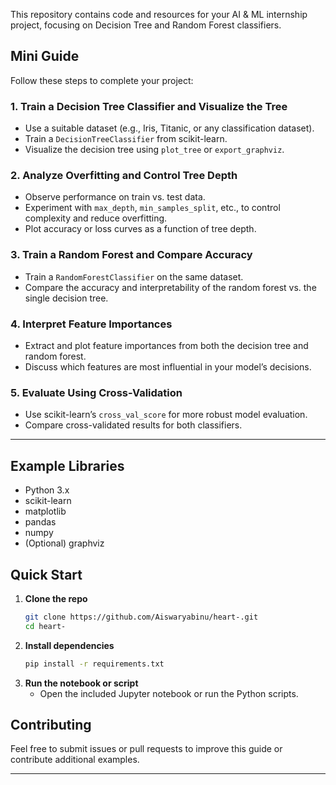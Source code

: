 This repository contains code and resources for your AI & ML internship project, focusing on Decision Tree and Random Forest classifiers.

## Mini Guide

Follow these steps to complete your project:

### 1. Train a Decision Tree Classifier and Visualize the Tree
- Use a suitable dataset (e.g., Iris, Titanic, or any classification dataset).
- Train a `DecisionTreeClassifier` from scikit-learn.
- Visualize the decision tree using `plot_tree` or `export_graphviz`.

### 2. Analyze Overfitting and Control Tree Depth
- Observe performance on train vs. test data.
- Experiment with `max_depth`, `min_samples_split`, etc., to control complexity and reduce overfitting.
- Plot accuracy or loss curves as a function of tree depth.

### 3. Train a Random Forest and Compare Accuracy
- Train a `RandomForestClassifier` on the same dataset.
- Compare the accuracy and interpretability of the random forest vs. the single decision tree.

### 4. Interpret Feature Importances
- Extract and plot feature importances from both the decision tree and random forest.
- Discuss which features are most influential in your model’s decisions.

### 5. Evaluate Using Cross-Validation
- Use scikit-learn’s `cross_val_score` for more robust model evaluation.
- Compare cross-validated results for both classifiers.

---

## Example Libraries

- Python 3.x
- scikit-learn
- matplotlib
- pandas
- numpy
- (Optional) graphviz

## Quick Start

1. **Clone the repo**
   ```bash
   git clone https://github.com/Aiswaryabinu/heart-.git
   cd heart-
   ```
2. **Install dependencies**
   ```bash
   pip install -r requirements.txt
   ```
3. **Run the notebook or script**
   - Open the included Jupyter notebook or run the Python scripts.

## Contributing

Feel free to submit issues or pull requests to improve this guide or contribute additional examples.

---
